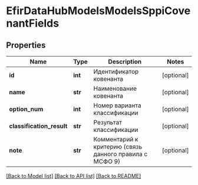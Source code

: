 # EfirDataHubModelsModelsSppiCovenantFields

## Properties
Name | Type | Description | Notes
------------ | ------------- | ------------- | -------------
**id** | **int** | Идентификатор ковенанта | [optional] 
**name** | **str** | Наименование ковенанта | [optional] 
**option_num** | **int** | Номер варианта классификации | [optional] 
**classification_result** | **str** | Результат классификации | [optional] 
**note** | **str** | Комментарий к критерию (связь данного правила с МСФО 9) | [optional] 

[[Back to Model list]](../README.md#documentation-for-models) [[Back to API list]](../README.md#documentation-for-api-endpoints) [[Back to README]](../README.md)

